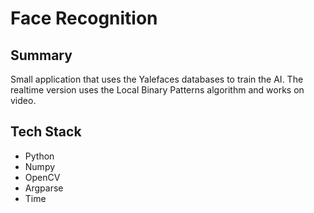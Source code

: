 # Face Recognition

## Summary
Small application that uses the Yalefaces databases to train the AI. The realtime version uses the Local Binary Patterns algorithm and works on video.

## Tech Stack
- Python
- Numpy
- OpenCV
- Argparse
- Time
